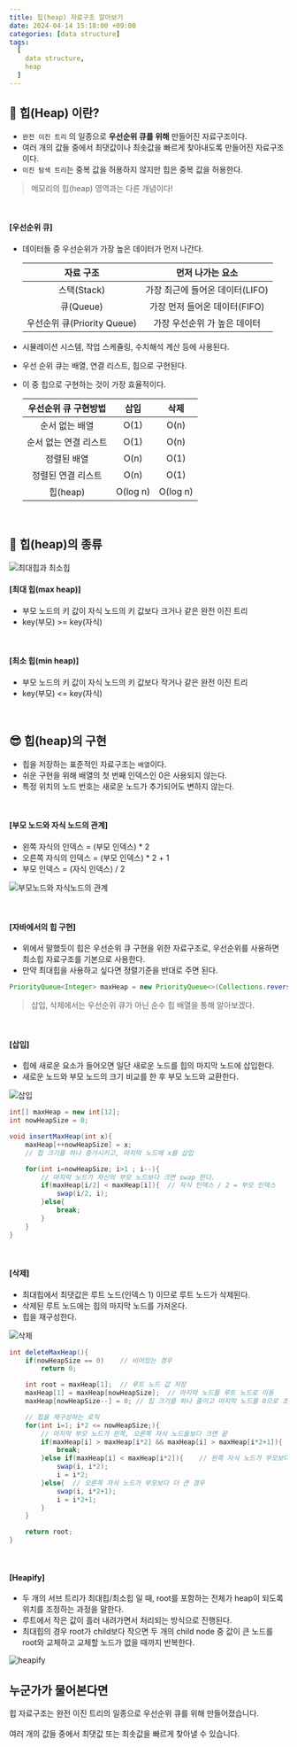```yaml
---
title: 힙(heap) 자료구조 알아보기
date: 2024-04-14 15:18:00 +09:00
categories: [data structure]
tags:
  [
    data structure,
    heap
  ]
---
```


## 🤔 힙(Heap) 이란?
- `완전 이진 트리` 의 일종으로 **우선순위 큐를 위해** 만들어진 자료구조이다.
- 여러 개의 값들 중에서 최댓값이나 최솟값을 빠르게 찾아내도록 만들어진 자료구조이다.
- `이진 탐색 트리`는 중복 값을 허용하지 않지만 힙은 중복 값을 허용한다.

> 메모리의 힙(heap) 영역과는 다른 개념이다!

<br>

#### [우선순위 큐]
- 데이터들 중 우선순위가 가장 높은 데이터가 먼저 나간다.

    |자료 구조|먼저 나가는 요소|
    |:--:|:--:|
    |스택(Stack)|가장 최근에 들어온 데이터(LIFO)|
    |큐(Queue)|가장 먼저 들어온 데이터(FIFO)|
    |우선순위 큐(Priority Queue)|가장 우선순위 가 높은 데이터|

- 시뮬레이션 시스템, 작업 스케쥴링, 수치해석 계산 등에 사용된다.
- 우선 순위 큐는 배열, 연결 리스트, 힙으로 구현된다.
- 이 중 힙으로 구현하는 것이 가장 효율적이다.

    |우선순위 큐 구현방법|삽입|삭제|
    |:--:|:--:|:--:|
    |순서 없는 배열|O(1)|O(n)|
    |순서 없는 연결 리스트|O(1)|O(n)|
    |정렬된 배열|O(n)|O(1)|
    |정렬된 연결 리스트|O(n)|O(1)|
    |힙(heap)|O(log n)|O(log n)|

<br>

## 🤗 힙(heap)의 종류

![최대힙과 최소힙](/assets/img/24/04/14/최대%20힙,%20최소%20힙.png)

#### [최대 힙(max heap)]
- 부모 노드의 키 값이 자식 노드의 키 값보다 크거나 같은 완전 이진 트리
- key(부모) >= key(자식)

<br>

#### [최소 힙(min heap)]
- 부모 노드의 키 값이 자식 노드의 키 값보다 작거나 같은 완전 이진 트리
- key(부모) <= key(자식)

<br>

## 😎 힙(heap)의 구현
- 힙을 저장하는 표준적인 자료구조는 `배열`이다.
- 쉬운 구현을 위해 배열의 첫 번째 인덱스인 0은 사용되지 않는다.
- 특정 위치의 노드 번호는 새로운 노드가 추가되어도 변하지 않는다.

<br>

#### [부모 노드와 자식 노드의 관계]
- 왼쪽 자식의 인덱스 = (부모 인덱스) * 2
- 오른쪽 자식의 인덱스 = (부모 인덱스) * 2 + 1
- 부모 인덱스 = (자식 인덱스) / 2

![부모노드와 자식노드의 관계](/assets/img/24/04/14/부모노드와%20자식노드의%20관계.png)

<br>

#### [자바에서의 힙 구현]
- 위에서 말했듯이 힙은 우선순위 큐 구현을 위한 자료구조로, 우선순위를 사용하면 최소힙 자료구조를 기본으로 사용한다.
- 만약 최대힙을 사용하고 싶다면 정렬기준을 반대로 주면 된다.

```java
PriorityQueue<Integer> maxHeap = new PriorityQueue<>(Collections.reverseOrder());
```

> 삽입, 삭제에서는 우선순위 큐가 아닌 순수 힙 배열을 통해 알아보겠다.

<br>

#### [삽입]
- 힙에 새로운 요소가 들어오면 일단 새로운 노드를 힙의 마지막 노드에 삽입한다.
- 새로운 노드와 부모 노드의 크기 비교를 한 후 부모 노드와 교환한다.

![삽입](/assets/img/24/04/14/삽입.png)

```java
int[] maxHeap = new int[12];
int nowHeapSize = 0;

void insertMaxHeap(int x){
    maxHeap[++nowHeapSize] = x;
    // 힙 크기를 하나 증가시키고, 마지막 노드에 x를 삽입

    for(int i=nowHeapSize; i>1 ; i--){
        // 마지막 노드가 자신의 부모 노드보다 크면 swap 한다.
        if(maxHeap[i/2] < maxHeap[i]){  // 자식 인덱스 / 2 = 부모 인덱스
            swap(i/2, i);
        }else{
            break;
        }
    }
}
```

<br>

#### [삭제]
- 최대힙에서 최댓값은 루트 노드(인덱스 1) 이므로 루트 노드가 삭제된다.
- 삭제된 루트 노드에는 힙의 마지막 노드를 가져온다.
- 힙을 재구성한다.

![삭제](/assets/img/24/04/14/삭제.png)

```java
int deleteMaxHeap(){
    if(nowHeapSize == 0)    // 비어있는 경우
        return 0;

    int root = maxHeap[1];  // 루트 노드 값 저장
    maxHeap[1] = maxHeap[nowHeapSize];  // 마지막 노드를 루트 노드로 이동
    maxHeap[nowHeapSize--] = 0; // 힙 크기를 하나 줄이고 마지막 노드를 0으로 초기화

    // 힙을 재구성하는 로직
    for(int i=1; i*2 <= nowHeapSize;){
        // 마지막 부모 노드가 왼쪽, 오른쪽 자식 노드들보다 크면 끝
        if(maxHeap[i] > maxHeap[i*2] && maxHeap[i] > maxHeap[i*2+1]){
            break;
        }else if(maxHeap[i] < maxHeap[i*2]){    // 왼쪽 자식 노드가 부모보다 더 큰 경우
            swap(i, i*2);
            i = i*2;
        }else{  // 오른쪽 자식 노드가 부모보다 더 큰 경우
            swap(i, i*2+1);
            i = i*2+1;
        }
    }

    return root;
}
```

<br>

#### [Heapify]
- 두 개의 서브 트리가 최대힙/최소힙 일 때, root를 포함하는 전체가 heap이 되도록 위치를 조정하는 과정을 말한다.
- 루트에서 작은 값이 흘러 내려가면서 처리되는 방식으로 진행된다.
- 최대힙의 경우 root가 child보다 작으면 두 개의 child node 중 값이 큰 노드를 root와 교체하고 교체할 노드가 없을 때까지 반복한다.

<img src="https://www.tutorialspoint.com/data_structures_algorithms/images/max_heap_deletion_animation.gif" alt="heapify">

<br>

## 누군가가 물어본다면
<div class="spotlight1">
힙 자료구조는 완전 이진 트리의 일종으로 우선순위 큐를 위해 만들어졌습니다.
<br><br>
여러 개의 값들 중에서 최댓값 또는 최솟값을 빠르게 찾아낼 수 있습니다.
</div>
